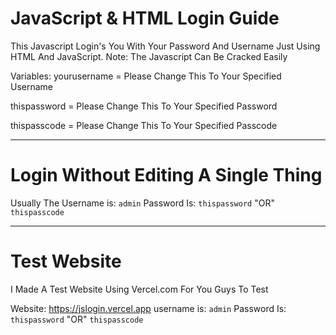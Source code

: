 # JavaScript & HTML Login Guide
This Javascript Login's You With Your Password And Username Just Using HTML And JavaScript. Note: The Javascript Can Be Cracked Easily

Variables:
yourusername = Please Change This To Your Specified Username

thispassword = Please Change This To Your Specified Password

thispasscode = Please Change This To Your Specified Passcode

------------------------------------------------------------------------------------
# Login Without Editing A Single Thing

Usually The Username is: `admin`
Password Is: `thispassword` "OR" `thispasscode`

------------------------------------------------------------------------------------
# Test Website

I Made A Test Website Using Vercel.com For You Guys To Test

Website: https://jslogin.vercel.app
username is: `admin`
Password Is: `thispassword` "OR" `thispasscode`
